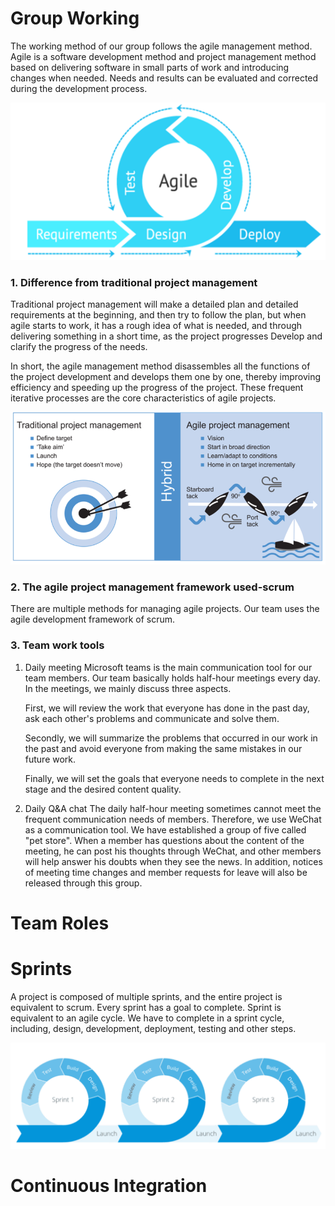 # Group Working
The working method of our group follows the agile management method. Agile is a software development method and project management method based on delivering software in small parts of work and introducing changes when needed. Needs and results can be evaluated and corrected during the development process.

![](https://github.com/Yj-nnie/web-softwaretools-plain/blob/YingDuan/images/agile%201.png)

### 1. Difference from traditional project management
Traditional project management will make a detailed plan and detailed requirements at the beginning, and then try to follow the plan, but when agile starts to work, it has a rough idea of what is needed, and through delivering something in a short time, as the project progresses Develop and clarify the progress of the needs.

In short, the agile management method disassembles all the functions of the project development and develops them one by one, thereby improving efficiency and speeding up the progress of the project. These frequent iterative processes are the core characteristics of agile projects.

![](https://github.com/Yj-nnie/web-softwaretools-plain/blob/YingDuan/images/tra%20agile.png)

### 2. The agile project management framework used-scrum
There are multiple methods for managing agile projects. Our team uses the agile development framework of scrum.

### 3. Team work tools
1. Daily meeting
   Microsoft teams is the main communication tool for our team members. Our team basically holds half-hour meetings every day. In the meetings, we mainly discuss three aspects.

   First, we will review the work that everyone has done in the past day, ask each other's problems and communicate and solve them. 

   Secondly, we will summarize the problems that occurred in our work in the past and avoid everyone from making the same mistakes in our future work. 

   Finally, we will set the goals that everyone needs to complete in the next stage and the desired content quality.

2. Daily Q&A chat
   The daily half-hour meeting sometimes cannot meet the frequent communication needs of members. Therefore, we use WeChat as a communication tool. We have established a group of five called "pet store". When a member has questions about the content of the meeting, he can post his thoughts through WeChat, and other members will help answer his doubts when they see the news. In addition, notices of meeting time changes and member requests for leave will also be released through this group.

# Team Roles

# Sprints
A project is composed of multiple sprints, and the entire project is equivalent to scrum. Every sprint has a goal to complete. Sprint is equivalent to an agile cycle. We have to complete in a sprint cycle, including, design, development, deployment, testing and other steps.

![](https://github.com/Yj-nnie/web-softwaretools-plain/blob/YingDuan/images/sprint%201.png)



# Continuous Integration
